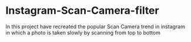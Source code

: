 # Instagram-Scan-Camera-filter
In this project have recreated the popular Scan Camera trend in instagram in which a photo is taken slowly by scanning from top to bottom 
